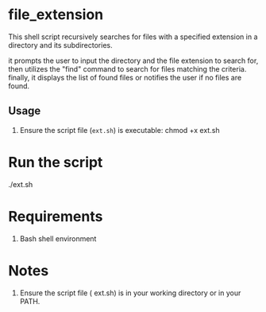 # file_extension
This shell script recursively searches for files with a specified extension in a directory and its subdirectories.

it prompts the user to input the directory and the file extension to search for, then utilizes the "find" command to search for files matching the criteria. finally, it displays the list of found files or notifies the user if no files are found.

## Usage 

1. Ensure the script file (`ext.sh`) is executable: chmod +x ext.sh

# Run the script
./ext.sh

# Requirements
1. Bash shell environment

# Notes
1. Ensure the script file ( ext.sh) is in your working directory or in your PATH.
